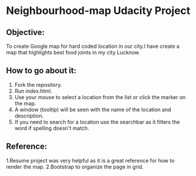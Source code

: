 # Neighbourhood-map Udacity Project

## Objective: 
To create Google map for hard coded location in our city.I have create a map that highlights best food joints in my city Lucknow.

## How to go about it:

1. Fork the repository.
2. Run index.html.
3. Use your mouse to select a location from the list or click the marker on the map.
3. A window (tooltip) will be seen with the name of the location and description.
5. If you need to search for a location use the searchbar as it filters the word if spelling doesn't match.

## Reference:
1.Resume project was very helpful as it is a great reference for how to render the map.
2.Bootstrap to organize the page in grid.